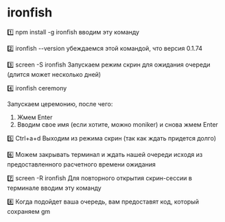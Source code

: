 # ironfish

1️⃣ npm install -g ironfish
вводим эту команду

2️⃣ ironfish --version
убеждаемся этой командой, что версия 0.1.74

3️⃣ screen -S ironfish
Запускаем режим скрин для ожидания очереди  (длится может несколько дней)

4️⃣ ironfish ceremony

Запускаем церемонию, после чего:
1. Жмем Enter
2. Вводим свое имя (если хотите, можно moniker) и снова жмем Enter

5️⃣ Ctrl+a+d
Выходим из режима скрин (так как ждать придется долго)

6️⃣ Можем закрывать терминал и ждать нашей очереди исходя из предоставленного расчетного времени ожидания

7️⃣ screen -R ironfish
Для повторного открытия скрин-сессии в терминале вводим эту команду

8️⃣ Когда подойдет ваша очередь, вам предоставят код, который сохраняем gm
